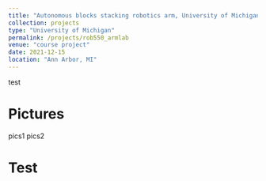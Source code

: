```yaml
---
title: "Autonomous blocks stacking robotics arm, University of Michigan"
collection: projects
type: "University of Michigan"
permalink: /projects/rob550_armlab
venue: "course project"
date: 2021-12-15
location: "Ann Arbor, MI"
---
```


<!-- {% include base_path %} -->

<!-- * **Autonomous blocks stacking robotics arm**, University of Michigan (Oct. 2021 - Dec. 2021)
  * Programmed a robotics arm to autonomously identify and manipulate blocks (**First place** in the contest out of 24 teams)
  * Conducted camera intrinsic and extrinsic calibration using OpenCV PnP solver (with 4mm maximum depth error)
  * Developed an algorithm that utilizes a RGBD camera to detect blocks’ size, color, position, orientation on a board
  * Implemented Forward / Inverse Kinematics and fine-tuned a PID controller (reduced offset from 20mm to 3mm) -->

test

Pictures
======
pics1
pics2

Test
======